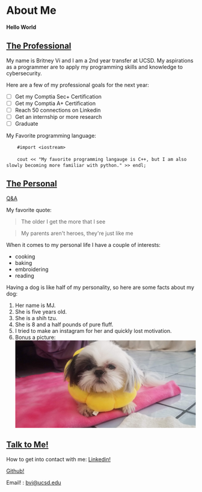 # About Me
**Hello World**

## [The Professional](https://britneyvi.github.io/CSE110_FA2021/#:~:text=Hello%20World-,The%20Professional,-My%20name%20is)

My name is Britney Vi and I am a 2nd year transfer at UCSD. My aspirations as a programmer are to apply my programming skills and knowledge to cybersecurity. 

Here are a few of my professional goals for the next year: 
- [ ] Get my Comptia Sec+ Certification
- [ ] Get my Comptia A+ Certification 
- [ ] Reach 50 connections on Linkedin
- [ ] Get an internship or more research 
- [ ] Graduate 

My Favorite programming language: 
```
    #import <iostream>

    cout << "My favorite programming langauge is C++, but I am also slowly becoming more familiar with python." >> endl; 
```

## [The Personal](https://britneyvi.github.io/CSE110_FA2021/#:~:text=with%20python.%22%20%3E%3E%20endl%3B-,The%20Personal,-Q%26A)

[Q&A](qna.md)

My favorite quote: 
>The older I get the more that I see

>My parents aren't heroes, they're just like me

When it comes to my personal life I have a couple of interests: 
- cooking
- baking 
- embroidering 
- reading 

Having a dog is like half of my personality, so here are some facts about my dog: 
1. Her name is MJ.
2. She is five years old.
3. She is a shih tzu.
4. She is 8 and a half pounds of pure fluff. 
5. I tried to make an instagram for her and quickly lost motivation.
6. Bonus a picture: 
   ![](MJsrs.jpg)

## [Talk to Me!](https://britneyvi.github.io/CSE110_FA2021/#:~:text=Bonus%20a%20picture%3A-,Talk%20to%20Me!,-How%20to%20get)
How to get into contact with me: 
[Linkedin!](https://www.linkedin.com/in/britney-vi/)

[Github!](https://github.com/BritneyVi)

Email! : bvi@ucsd.edu
